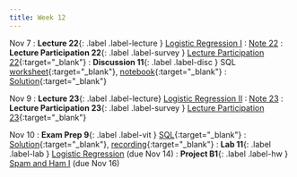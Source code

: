 ```yaml
---
title: Week 12
---
```


Nov 7
: **Lecture 22**{: .label .label-lecture } [Logistic Regression I](lecture/lec22)
    : [Note 22](https://ds100.org/fa23-course-notes/logistic_regression_1/logistic_reg_1.html)
: **Lecture Participation 22**{: .label .label-survey } [Lecture Participation 22](https://app.sli.do/event/hjBkCTxUMCzv6aRqfm5HJv/embed/polls/8e869e40-030d-4b08-9884-3319d0258abe){:target="_blank"}
: **Discussion 11**{: .label .label-disc } SQL [worksheet](https://drive.google.com/file/d/1uqll7n6TRspgs7Q-TPxf30wjL_SWt9ZU/view?usp=sharing){:target="_blank"}, [notebook](https://data100.datahub.berkeley.edu/hub/user-redirect/git-pull?repo=https%3A%2F%2Fgithub.com%2FDS-100%2Ffa23-student&urlpath=lab%2Ftree%2Ffa23-student%2Fdisc%2Fdisc11%2Fdisc11.ipynb&branch=main){:target="_blank"}
    : [Solution](https://drive.google.com/file/d/1uedkYfBZz-QWlKJ6uWAZZCXGwOFzHssP/view?usp=sharing){:target="_blank"}

Nov 9
: **Lecture 23**{: .label .label-lecture} [Logistic Regression II](lecture/lec23)
    : [Note 23](https://ds100.org/fa23-course-notes/logistic_regression_2/logistic_reg_2.html)
: **Lecture Participation 23**{: .label .label-survey } [Lecture Participation 23](https://app.sli.do/event/wMh6inZSufHTuez2XRGvwi/embed/polls/0b39842e-0f6c-48ec-8b2c-8849c85e0036){:target="_blank"}

Nov 10
: **Exam Prep 9**{: .label .label-vit } [SQL](https://drive.google.com/file/d/1LYG9eq8uIK7Iq86J6kiNSzKmMwsjUM-u/view?usp=sharing){:target="_blank"}
    : [Solution](https://drive.google.com/file/d/1O4ynFOonUhY03kGJYqav3mUZnQEFRhKa/view?usp=sharing){:target="_blank"}, [recording](https://youtu.be/kxbXrPhLWsU){:target="_blank"}
: **Lab 11**{: .label .label-lab } [Logistic Regression](https://data100.datahub.berkeley.edu/hub/user-redirect/git-pull?repo=https%3A%2F%2Fgithub.com%2FDS-100%2Ffa23-student&urlpath=lab%2Ftree%2Ffa23-student%2Flab%2Flab11%2Flab11.ipynb&branch=main) (due Nov 14)
: **Project B1**{: .label .label-hw } [Spam and Ham I](https://data100.datahub.berkeley.edu/hub/user-redirect/git-pull?repo=https%3A%2F%2Fgithub.com%2FDS-100%2Ffa23-student&urlpath=lab%2Ftree%2Ffa23-student%2Fproj%2FprojB1%2FprojB1.ipynb&branch=main) (due Nov 16)